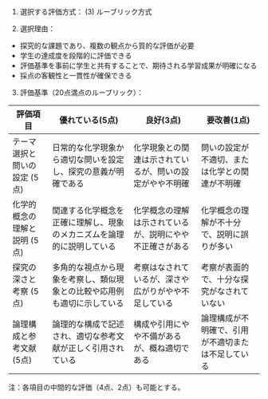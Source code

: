 1. 選択する評価方式：
(3) ルーブリック方式

2. 選択理由：
- 探究的な課題であり、複数の観点から質的な評価が必要
- 学生の達成度を段階的に評価できる
- 評価基準を事前に学生と共有することで、期待される学習成果が明確になる
- 採点の客観性と一貫性が確保できる

3. 評価基準（20点満点のルーブリック）：

| 評価項目 | 優れている(5点) | 良好(3点) | 要改善(1点) |
|---------|----------------|-----------|------------|
| テーマ選択と問いの設定 (5点) | 日常的な化学現象から適切な問いを設定し、探究の意義が明確である | 化学現象との関連は示されているが、問いの設定がやや不明確 | 問いの設定が不適切、または化学との関連が不明確 |
| 化学的概念の理解と説明 (5点) | 関連する化学概念を正確に理解し、現象のメカニズムを論理的に説明している | 化学概念の理解は示されているが、説明にやや不正確さがある | 化学概念の理解が不十分で、説明に誤りが多い |
| 探究の深さと考察 (5点) | 多角的な視点から現象を考察し、類似現象との比較や応用例も適切に示している | 考察はなされているが、深さや広がりがやや不足している | 考察が表面的で、十分な探究がなされていない |
| 論理構成と参考文献 (5点) | 論理的な構成で記述され、適切な参考文献が正しく引用されている | 構成や引用にやや不備があるが、概ね適切である | 論理構成が不明確で、引用が不適切または不足している |

注：各項目の中間的な評価（4点、2点）も可能とする。